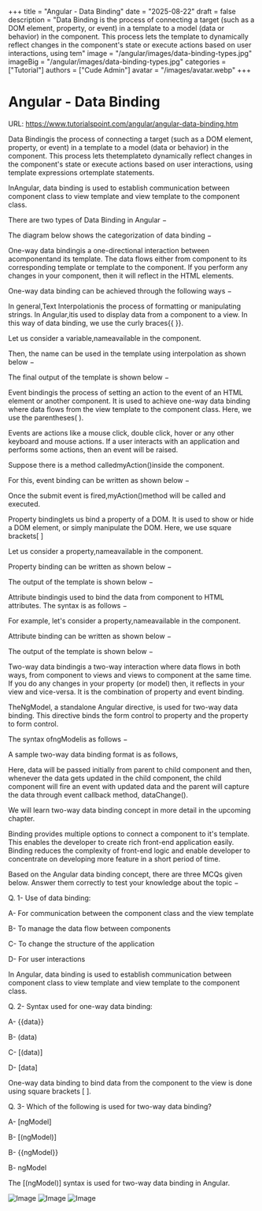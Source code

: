 +++
title = "Angular - Data Binding"
date = "2025-08-22"
draft = false
description = "Data Binding is the process of connecting a target (such as a DOM element, property, or event) in a template to a model (data or behavior) in the component. This process lets the template to dynamically reflect changes in the component's state or execute actions based on user interactions, using tem"
image = "/angular/images/data-binding-types.jpg"
imageBig = "/angular/images/data-binding-types.jpg"
categories = ["Tutorial"]
authors = ["Cude Admin"]
avatar = "/images/avatar.webp"
+++

# Angular - Data Binding

URL: https://www.tutorialspoint.com/angular/angular-data-binding.htm

Data Bindingis the process of connecting a target (such as a DOM element, property, or event) in a template to a model (data or behavior) in the component. This process lets thetemplateto dynamically reflect changes in the component's state or execute actions based on user interactions, using template expressions ortemplate statements.

InAngular, data binding is used to establish communication between component class to view template and view template to the component class.

There are two types of Data Binding in Angular −

The diagram below shows the categorization of data binding −

One-way data bindingis a one-directional interaction between acomponentand its template. The data flows either from component to its corresponding template or template to the component. If you perform any changes in your component, then it will reflect in the HTML elements.

One-way data binding can be achieved through the following ways −

In general,Text Interpolationis the process of formatting or manipulating strings. In Angular,itis used to display data from a component to a view. In this way of data binding, we use the curly braces{{ }}.

Let us consider a variable,nameavailable in the component.

Then, the name can be used in the template using interpolation as shown below −

The final output of the template is shown below −

Event bindingis the process of setting an action to the event of an HTML element or another component. It is used to achieve one-way data binding where data flows from the view template to the component class. Here, we use the parentheses( ).

Events are actions like a mouse click, double click, hover or any other keyboard and mouse actions. If a user interacts with an application and performs some actions, then an event will be raised.

Suppose there is a method calledmyAction()inside the component.

For this, event binding can be written as shown below −

Once the submit event is fired,myAction()method will be called and executed.

Property bindinglets us bind a property of a DOM. It is used to show or hide a DOM element, or simply manipulate the DOM. Here, we use square brackets[ ]

Let us consider a property,nameavailable in the component.

Property binding can be written as shown below −

The output of the template is shown below −

Attribute bindingis used to bind the data from component to HTML attributes. The syntax is as follows −

For example, let's consider a property,nameavailable in the component.

Attribute binding can be written as shown below −

The output of the template is shown below −

Two-way data bindingis a two-way interaction where data flows in both ways, from component to views and views to component at the same time. If you do any changes in your property (or model) then, it reflects in your view and vice-versa. It is the combination of property and event binding.

TheNgModel, a standalone Angular directive, is used for two-way data binding. This directive binds the form control to property and the property to form control.

The syntax ofngModelis as follows −

A sample two-way data binding format is as follows,

Here, data will be passed initially from parent to child component and then, whenever the data gets updated in the child component, the child component will fire an event with updated data and the parent will capture the data through event callback method, dataChange().

We will learn two-way data binding concept in more detail in the upcoming chapter.

Binding provides multiple options to connect a component to it's template. This enables the developer to create rich front-end application easily. Binding reduces the complexity of front-end logic and enable developer to concentrate on developing more feature in a short period of time.

Based on the Angular data binding concept, there are three MCQs given below. Answer them correctly to test your knowledge about the topic −

Q. 1- Use of data binding:

A- For communication between the component class and the view template

B- To manage the data flow between components

C- To change the structure of the application

D- For user interactions

In Angular, data binding is used to establish communication between component class to view template and view template to the component class.

Q. 2- Syntax used for one-way data binding:

A- {{data}}

B- (data)

C-  [(data)]

D- [data]

One-way data binding to bind data from the component to the view is done using square brackets [ ].

Q. 3-  Which of the following is used for two-way data binding?

A- [ngModel]

B- [(ngModel)]

B- {{ngModel}}

B- ngModel

The [(ngModel)] syntax is used for two-way data binding in Angular.

![Image](/angular/images/data-binding-types.jpg)
![Image](/angular/images/one-way-binding.jpg)
![Image](/angular/images/two-way-data-binding.jpg)
